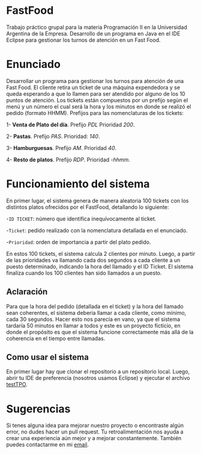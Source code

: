 # FastFood
Trabajo práctico grupal para la materia Programación II en la Universidad Argentina de la Empresa. Desarrollo de un programa en Java en el IDE Eclipse para gestionar los turnos de atención en un Fast Food. 

# Enunciado
Desarrollar un programa para gestionar los turnos para atención de una Fast Food. El cliente retira un ticket de una máquina expendedora y se queda esperando a que lo llamen para ser atendido por alguno de los 10 puntos de atención. Los tickets están compuestos por un prefijo según el menú y un número el cual será la hora y los minutos en donde se realizó el pedido (formato HHMM). Prefijos para las nomenclaturas de los tickets:

1- **Venta de Plato del día**. Prefijo *PDL* Prioridad *200*.

2- **Pastas**. Prefijo *PAS*. Prioridad: *140*.

3- **Hamburguesas**. Prefijo *AM*. Prioridad *40*. 

4- **Resto de platos**. Prefijo *RDP*. Prioridad *-hhmm*.

# Funcionamiento del sistema
En primer lugar, el sistema genera de manera aleatoria 100 tickets con los distintos platos ofrecidos por el FastFood, detallando lo siguiente:

-`ID TICKET`: número que identifica inequívocamente al ticket.

-`Ticket`: pedido realizado con la nomenclatura detallada en el enunciado.

-`Prioridad`: orden de importancia a partir del plato pedido.

En estos 100 tickets, el sistema calcula 2 clientes por minuto.
Luego, a partir de las prioridades va llamando cada dos segundos a cada cliente a un puesto determinado, indicando la hora del llamado y el ID Ticket. El sistema finaliza cuando los 100 clientes han sido llamados a un puesto.

## Aclaración
Para que la hora del pedido (detallada en el ticket) y la hora del llamado sean coherentes, el sistema deberia llamar a cada cliente, como mínimo, cada 30 segundos. Hacer esto nos parecía en vano, ya que el sistema tardaría 50 minutos en llamar a todos y este es un proyecto ficticio, en donde el propósito es que el sistema funcione correctamente más allá de la coherencia en el tiempo entre llamadas.

## Como usar el sistema

En primer lugar hay que clonar el repositorio a un repositorio local.
Luego, abrir tu IDE de preferencia (nosotros usamos Eclipse) y ejecutar el archivo [testTPO](src/tpo/testTPO.java).

# Sugerencias

Si tenes alguna idea para mejorar nuestro proyecto o encontraste algún error, no dudes hacer un pull request. Tu retroalimentación nos ayuda a crear una experiencia aún mejor y a mejorar constantemente. También puedes contactarme en mi [email](mailto:camolins2404@gmail.com).

